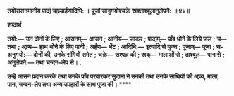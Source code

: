 **तयोरासनमानीय पाद्यं चाघ्र्यार्हणादिभि: ।** **पूजां सानुगयोश्चक्रे स्रक्ताश्बूलानुलेपनै: ॥ ४४॥** 

**शब्दार्थ** 

**तयो:—** **उन दोनों के लिए** **; आसनम्—** **आसन** **; आनीय—** **जाकर** **; पाद्यम्—** **पाँव धोने के लिये जल** **; च—** **तथा** **; अघ्र्य—** **हाथ** **धोने के लिए पानी** **; अर्हण—** **भेंट** **; आदिभि:—** **इत्यादि से युक्त** **; पूजाम्—** **पूजा** **; स-अनुगयो:—** **दोनों की, उनके संगियों समेत** **;** **चक्रे—** **सश्पन्न की** **; स्रक्—** **मालाओं से** **; ताश्बूल—** **पान से** **; अनुलेपनै:—** **तथा चन्दन-लेप से।** **.** 

**उन्हें आसन प्रदान करके तथा उनके पाँव परवारकर सुदामा ने उनकी तथा उनके साथियों** **की अघ्र्य, माला, पान, चन्दन-लेप तथा अन्य उपहारों के साथ पूजा की।** **** 